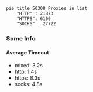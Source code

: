 
```mermaid
pie title 50308 Proxies in list
    "HTTP" : 21873
    "HTTPS": 6100
    "SOCKS" : 27722
```

### Some Info
#### Average Timeout

- mixed: 3.2s
- http: 1.4s
- https: 8.3s
- socks: 4.8s
